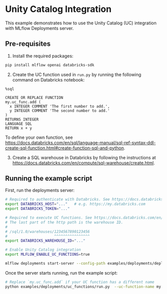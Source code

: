 # Unity Catalog Integration

This example demonstrates how to use the Unity Catalog (UC) integration with MLflow Deployments server.

## Pre-requisites

1. Install the required packages:

```bash
pip install mlflow openai databricks-sdk
```

2. Create the UC function used in `run.py` by running the following command on Databricks notebook:

```
%sql

CREATE OR REPLACE FUNCTION
my.uc_func.add (
  x INTEGER COMMENT 'The first number to add.',
  y INTEGER COMMENT 'The second number to add.'
)
RETURNS INTEGER
LANGUAGE SQL
RETURN x + y
```

To define your own function, see https://docs.databricks.com/en/sql/language-manual/sql-ref-syntax-ddl-create-sql-function.html#create-function-sql-and-python.

3. Create a SQL warehouse in Databricks by following the instructions at https://docs.databricks.com/en/compute/sql-warehouse/create.html.

## Running the example script

First, run the deployments server:

```bash
# Required to authenticate with Databricks. See https://docs.databricks.com/en/dev-tools/auth/index.html#supported-authentication-types-by-databricks-tool-or-sdk for other authentication methods.
export DATABRICKS_HOST="..."   # e.g. https://my.databricks.com
export DATABRICKS_TOKEN="..."

# Required to execute UC functions. See https://docs.databricks.com/en/integrations/compute-details.html#get-connection-details-for-a-databricks-compute-resource for how to get the http path of your warehouse.
# The last part of the http path is the warehouse ID.
#
# /sql/1.0/warehouses/1234567890123456
#                     ^^^^^^^^^^^^^^^^
export DATABRICKS_WAREHOUSE_ID="..."

# Enable Unity Catalog integration
export MLFLOW_ENABLE_UC_FUNCTIONS=true

mlflow deployments start-server --config-path examples/deployments/deployments_server/openai/config.yaml --port 7000
```

Once the server starts running, run the example script:

```bash
# Replace `my.uc_func.add` if your UC function has a different name
python examples/deployments/uc_functions/run.py  --uc-function-name my.uc_func.add
```
